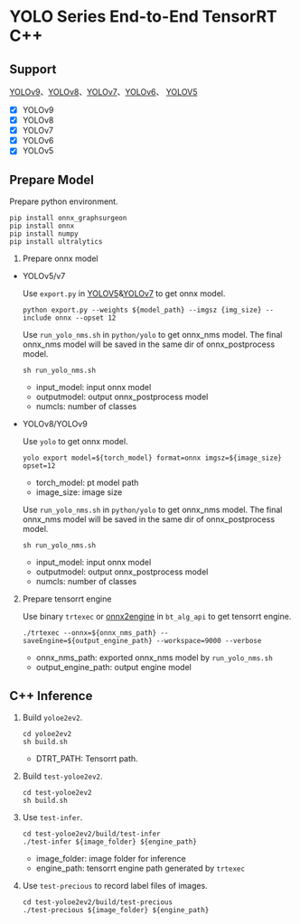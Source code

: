 # YOLO Series End-to-End TensorRT C++ 

## Support
[YOLOv9](https://github.com/WongKinYiu/yolov9)、[YOLOv8](https://v8docs.ultralytics.com/)、[YOLOv7](https://github.com/WongKinYiu/yolov7)、[YOLOv6](https://github.com/meituan/YOLOv6)、 [YOLOV5](https://github.com/ultralytics/yolov5)

- [x] YOLOv9
- [x] YOLOv8
- [x] YOLOv7
- [x] YOLOv6
- [x] YOLOv5

##  Prepare Model

Prepare python environment.

```
pip install onnx_graphsurgeon
pip install onnx
pip install numpy
pip install ultralytics
```

1. Prepare onnx model

* YOLOv5/v7

    Use `export.py` in [YOLOV5](https://github.com/ultralytics/yolov5)&[YOLOv7](https://github.com/WongKinYiu/yolov7) to get onnx model.

    ```
    python export.py --weights ${model_path} --imgsz {img_size} --include onnx --opset 12
    ```

    Use `run_yolo_nms.sh` in `python/yolo` to get onnx_nms model. The final onnx_nms model will be saved in the same dir of onnx_postprocess model.

    ```
    sh run_yolo_nms.sh
    ```

    * input_model: input onnx model
    * outputmodel: output onnx_postprocess model
    * numcls: number of classes 

* YOLOv8/YOLOv9

    Use `yolo` to get onnx model.
    ```
    yolo export model=${torch_model} format=onnx imgsz=${image_size} opset=12
    ```

    * torch_model: pt model path
    * image_size: image size

    Use `run_yolo_nms.sh` in `python/yolo` to get onnx_nms model. The final onnx_nms model will be saved in the same dir of onnx_postprocess model.

    ```
    sh run_yolo_nms.sh
    ```

    * input_model: input onnx model
    * outputmodel: output onnx_postprocess model
    * numcls: number of classes 

2. Prepare tensorrt engine

    Use binary `trtexec` or [onnx2engine](../onnx2engine/README.md) in `bt_alg_api` to get tensorrt engine.

    ```
    ./trtexec --onnx=${onnx_nms_path} --saveEngine=${output_engine_path} --workspace=9000 --verbose   
    ```

    * onnx_nms_path: exported onnx_nms model by `run_yolo_nms.sh`
    * output_engine_path: output engine model


## C++ Inference 

1. Build `yoloe2ev2`.

    ```
    cd yoloe2ev2
    sh build.sh
    ```

    * DTRT_PATH: Tensorrt path.

2. Build `test-yoloe2ev2`.

    ```
    cd test-yoloe2ev2
    sh build.sh
    ```

3. Use `test-infer`.

    ```
    cd test-yoloe2ev2/build/test-infer
    ./test-infer ${image_folder} ${engine_path}
    ```

    * image_folder: image folder for inference
    * engine_path: tensorrt engine path generated by `trtexec`

4. Use `test-precious` to record label files of images.

    ```
    cd test-yoloe2ev2/build/test-precious
    ./test-precious ${image_folder} ${engine_path}
    
    ```
